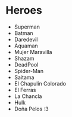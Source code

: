 # Heroes

* Superman
* Batman
* Daredevil
* Aquaman
* Mujer Maravilla
* Shazam
* DeadPool
* Spider-Man
* Saitama
* El Chapulin Colorado
* El Ferras
* La Chancla
* Hulk
* Doña Pelos :3
